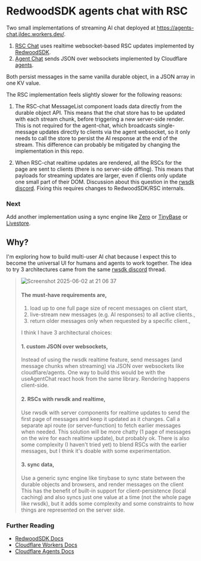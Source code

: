 # RedwoodSDK agents chat with RSC
Two small implementations of streaming AI chat deployed at https://agents-chat.jldec.workers.dev/. 

1. [RSC Chat](https://agents-chat.jldec.workers.dev/chat-rsc) uses realtime websocket-based RSC updates implemented by [RedwoodSDK](https://rwsdk.com/).
2. [Agent Chat](https://agents-chat.jldec.workers.dev/chat-rsc) sends JSON over websockets implemented by Cloudflare [agents](https://developers.cloudflare.com/agents/).

Both persist messages in the same vanilla durable object, in a JSON array in one KV value.

The RSC implementation feels slightly slower for the following reasons:

1. The RSC-chat MessageList component loads data directly from the durable object API. This means that the chat store has to be updated with each stream chunk, before triggering a new server-side render. This is not required for the agent-chat, which broadcasts single-message updates directly to clients via the agent websocket, so it only needs to call the store to persist the AI response at the end of the stream. This difference can probably be mitigated by changing the implementation in this repo.  

2. When RSC-chat realtime updates are rendered, all the RSCs for the page are sent to clients (there is no server-side diffing). This means that payloads for streaming updates are larger, even if clients only update one small part of their DOM. Discussion about this question in the [rwsdk discord](https://discord.com/channels/679514959968993311/1374715298636238968/1376288266789064734). Fixing this requires changes to RedwoodSDK/RSC internals.

### Next
Add another implementation using a sync engine like [Zero](https://zero.rocicorp.dev/) or [TinyBase](https://tinybase.org/) or [Livestore](https://livestore.dev/).

## Why?
I'm exploring how to build multi-user AI chat because I expect this to become the universal UI for humans and agents to work together.
The idea to try 3 architectures came from the same [rwsdk discord](https://discord.com/channels/679514959968993311/1374715298636238968/1376269189802627112) thread.

> ![Screenshot 2025-06-02 at 21 06 37](https://github.com/user-attachments/assets/2545674b-1535-4759-b332-151014bc12ea)
> #### The must-have requirements are,
> 1. load up to one full page size of recent messages on client start,
> 2. live-stream new messages (e.g. AI responses) to all active clients.,
> 3. return older messages only when requested by a specific client.,
>
> I think I have 3 architectural choices:
> #### 1. custom JSON over websockets,
> Instead of using the rwsdk realtime feature, send messages (and message chunks when streaming) via JSON over websockets like cloudflare/agents. One way to build this would be with the useAgentChat react hook from the same library. Rendering happens client-side.
> #### 2. RSCs with rwsdk and realtime,
> Use rwsdk with server components for realtime updates to send the first page of messages and keep it updated as it changes. Call a separate api route (or server-function) to fetch earlier messages when needed. This solution will be more chatty (1 page of messages on the wire for each realtime update), but probably ok. There is also some complexity (I haven't tried yet) to blend RSCs with the earlier messages, but I think it's doable with some experimentation.
> #### 3. sync data,
> Use a generic sync engine like tinybase to sync state between the durable objects and browsers, and render messages on the client This has the benefit of built-in support for client-persistence (local caching) and also syncs just one value at a time (not the whole page like rwsdk), but it adds some complexity and some constraints to how things are represented on the server side. 

### Further Reading
- [RedwoodSDK Docs](https://docs.rwsdk.com/)
- [Cloudflare Workers Docs](https://developers.cloudflare.com/workers/)
- [Cloudflare Agents Docs](https://developers.cloudflare.com/agents/)
